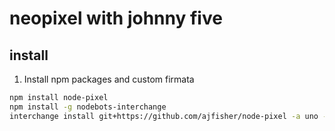 # neopixel with johnny five

## install

1. Install npm packages and custom firmata

  ```sh
  npm install node-pixel
  npm install -g nodebots-interchange
  interchange install git+https://github.com/ajfisher/node-pixel -a uno --firmata
  ```
